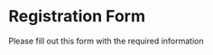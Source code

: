 <!DOCTYPE html>
<html lang="en">
  <head>
    <meta charset="UTF-8">
<link rel="stylesheet" href="styles.css" />
  </head>
  <body>
    <h1>Registration Form</h1>
    <p>Please fill out this form with the required information</p>
  </body>
</html>
